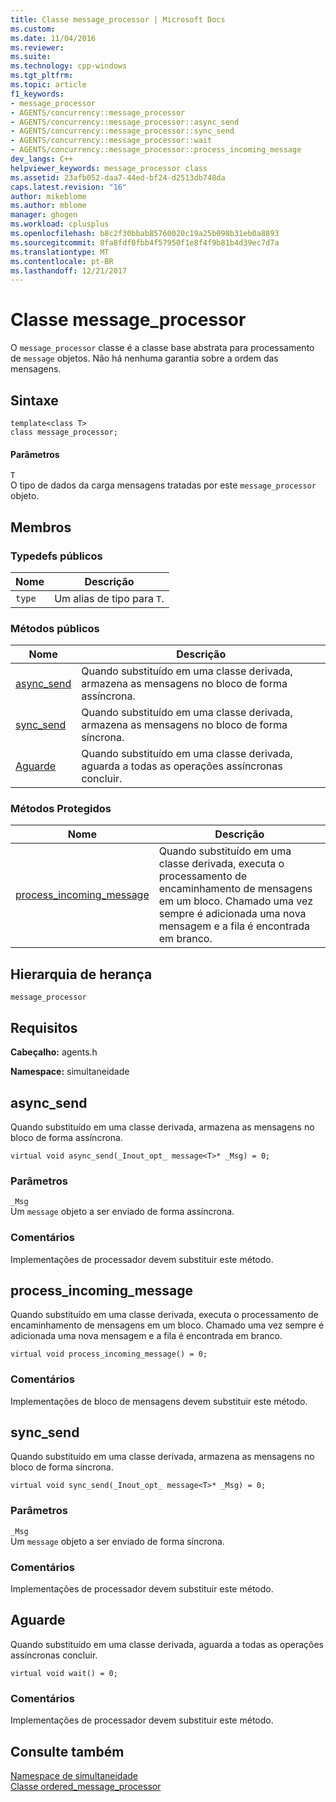 ```yaml
---
title: Classe message_processor | Microsoft Docs
ms.custom: 
ms.date: 11/04/2016
ms.reviewer: 
ms.suite: 
ms.technology: cpp-windows
ms.tgt_pltfrm: 
ms.topic: article
f1_keywords:
- message_processor
- AGENTS/concurrency::message_processor
- AGENTS/concurrency::message_processor::async_send
- AGENTS/concurrency::message_processor::sync_send
- AGENTS/concurrency::message_processor::wait
- AGENTS/concurrency::message_processor::process_incoming_message
dev_langs: C++
helpviewer_keywords: message_processor class
ms.assetid: 23afb052-daa7-44ed-bf24-d2513db748da
caps.latest.revision: "16"
author: mikeblome
ms.author: mblome
manager: ghogen
ms.workload: cplusplus
ms.openlocfilehash: b8c2f30bbab85760020c19a25b098b31eb0a8893
ms.sourcegitcommit: 8fa8fdf0fbb4f57950f1e8f4f9b81b4d39ec7d7a
ms.translationtype: MT
ms.contentlocale: pt-BR
ms.lasthandoff: 12/21/2017
---
```

# <a name="messageprocessor-class"></a>Classe message_processor
O `message_processor` classe é a classe base abstrata para processamento de `message` objetos. Não há nenhuma garantia sobre a ordem das mensagens.  
  
## <a name="syntax"></a>Sintaxe  
  
```
template<class T>
class message_processor;
```  
  
#### <a name="parameters"></a>Parâmetros  
 `T`  
 O tipo de dados da carga mensagens tratadas por este `message_processor` objeto.  
  
## <a name="members"></a>Membros  
  
### <a name="public-typedefs"></a>Typedefs públicos  
  
|Nome|Descrição|  
|----------|-----------------|  
|`type`|Um alias de tipo para `T`.|  
  
### <a name="public-methods"></a>Métodos públicos  
  
|Nome|Descrição|  
|----------|-----------------|  
|[async_send](#async_send)|Quando substituído em uma classe derivada, armazena as mensagens no bloco de forma assíncrona.|  
|[sync_send](#sync_send)|Quando substituído em uma classe derivada, armazena as mensagens no bloco de forma síncrona.|  
|[Aguarde](#wait)|Quando substituído em uma classe derivada, aguarda a todas as operações assíncronas concluir.|  
  
### <a name="protected-methods"></a>Métodos Protegidos  
  
|Nome|Descrição|  
|----------|-----------------|  
|[process_incoming_message](#process_incoming_message)|Quando substituído em uma classe derivada, executa o processamento de encaminhamento de mensagens em um bloco. Chamado uma vez sempre é adicionada uma nova mensagem e a fila é encontrada em branco.|  
  
## <a name="inheritance-hierarchy"></a>Hierarquia de herança  
 `message_processor`  
  
## <a name="requirements"></a>Requisitos  
 **Cabeçalho:** agents.h  
  
 **Namespace:** simultaneidade  
  
##  <a name="async_send"></a>async_send 

 Quando substituído em uma classe derivada, armazena as mensagens no bloco de forma assíncrona.  
  
```
virtual void async_send(_Inout_opt_ message<T>* _Msg) = 0;
```  
  
### <a name="parameters"></a>Parâmetros  
 `_Msg`  
 Um `message` objeto a ser enviado de forma assíncrona.  
  
### <a name="remarks"></a>Comentários  
 Implementações de processador devem substituir este método.  
  
##  <a name="process_incoming_message"></a>process_incoming_message 

 Quando substituído em uma classe derivada, executa o processamento de encaminhamento de mensagens em um bloco. Chamado uma vez sempre é adicionada uma nova mensagem e a fila é encontrada em branco.  
  
```
virtual void process_incoming_message() = 0;
```  
  
### <a name="remarks"></a>Comentários  
 Implementações de bloco de mensagens devem substituir este método.  
  
##  <a name="sync_send"></a>sync_send 

 Quando substituído em uma classe derivada, armazena as mensagens no bloco de forma síncrona.  
  
```
virtual void sync_send(_Inout_opt_ message<T>* _Msg) = 0;
```  
  
### <a name="parameters"></a>Parâmetros  
 `_Msg`  
 Um `message` objeto a ser enviado de forma síncrona.  
  
### <a name="remarks"></a>Comentários  
 Implementações de processador devem substituir este método.  
  
##  <a name="wait"></a>Aguarde 

 Quando substituído em uma classe derivada, aguarda a todas as operações assíncronas concluir.  
  
```
virtual void wait() = 0;
```  
  
### <a name="remarks"></a>Comentários  
 Implementações de processador devem substituir este método.  
  
## <a name="see-also"></a>Consulte também  
 [Namespace de simultaneidade](concurrency-namespace.md)   
 [Classe ordered_message_processor](ordered-message-processor-class.md)
